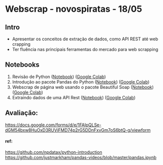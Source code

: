 # Webscrap - novospiratas - 18/05

## Intro
* Apresentar os conceitos de extração de dados, como API REST até web crapping
* Ter fluência nas principais ferramentas do mercado para web scrapping

## Notebooks
1. Revisão de Python 
([Notebook](https://github.com/phretina/webscrap-novospiratas/blob/master/1.revisao_python.ipynb))
([Google Colab](https://colab.research.google.com/github/phretina/webscrap-novospiratas/blob/master/1.revisao_python.ipynb))
2. Introdução ao pacote Pandas do Python
([Notebook](https://github.com/phretina/webscrap-novospiratas/blob/master/2.intro_pandas.ipynb))
([Google Colab](https://colab.research.google.com/github/phretina/webscrap-novospiratas/blob/master/2.intro_pandas.ipynb))
3. Webscrap de página web usando o pacote Beautiful Soap
([Notebook](https://github.com/phretina/webscrap-novospiratas/blob/master/3.webscrapper_beautfulsoap.ipynb))
([Google Colab](https://colab.research.google.com/github/phretina/webscrap-novospiratas/blob/master/3.webscrapper_beautfulsoap.ipynb))
4. Extraindo dados de uma API Rest
([Notebook](https://github.com/phretina/webscrap-novospiratas/blob/master/4.api_rest.ipynb))
([Google Colab](https://colab.research.google.com/github/phretina/webscrap-novospiratas/blob/master/4.api_rest.ipynb))

## Avaliação:
https://docs.google.com/forms/d/e/1FAIpQLSe-dGM54bxw8HuOxD3RUViFMD74p2rG5DDnFxvGm7oS6btQ-g/viewform


#### ref:
https://github.com/npdatax/python-introduction
https://github.com/justmarkham/pandas-videos/blob/master/pandas.ipynb